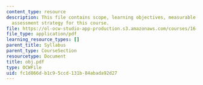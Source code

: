 ```yaml
---
content_type: resource
description: This file contains scope, learning objectives, measurable outcomes and
  assessment strategy for this course.
file: https://ol-ocw-studio-app-production.s3.amazonaws.com/courses/16-01-unified-engineering-i-ii-iii-iv-fall-2005-spring-2006/fc1d866db1c95ccd131b84abada92d27_obj.pdf
file_type: application/pdf
learning_resource_types: []
parent_title: Syllabus
parent_type: CourseSection
resourcetype: Document
title: obj.pdf
type: OCWFile
uid: fc1d866d-b1c9-5ccd-131b-84abada92d27
---
```

